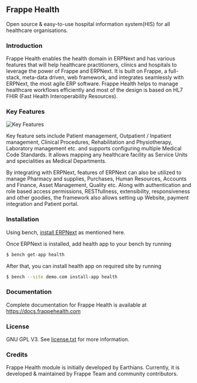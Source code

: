 ## Frappe Health

Open source & easy-to-use hospital information system(HIS) for all healthcare organisations.


### Introduction

Frappe Health enables the health domain in ERPNext and has various features that will help healthcare practitioners, clinics and hospitals to leverage the power of Frappe and ERPNext. It is built on Frappe, a full-stack, meta-data driven, web framework, and integrates seamlessly with ERPNext, the most agile ERP software. Frappe Health helps to manage healthcare workflows efficiently and most of the design is based on HL7 FHIR (Fast Health Interoperability Resources).


### Key Features

![Key Features](https://raw.githubusercontent.com/frappe/health/develop/key-features.png)

Key feature sets include Patient management, Outpatient / Inpatient management, Clinical Procedures, Rehabilitation and Physiotherapy, Laboratory management etc. and supports configuring multiple Medical Code Standards. It allows mapping any healthcare facility as Service Units and specialities as Medical Departments.

By integrating with ERPNext, features of ERPNext can also be utilized to manage Pharmacy and supplies, Purchases, Human Resources, Accounts and Finance, Asset Management, Quality etc. Along with authentication and role based access permissions, RESTfullness, extensibility, responsiveness and other goodies, the framework also allows setting up Website, payment integration and Patient portal.


### Installation

Using bench, [install ERPNext](https://github.com/frappe/bench#installation) as mentioned here.

Once ERPNext is installed, add health app to your bench by running

```sh
$ bench get-app health
```

After that, you can install health app on required site by running

```sh
$ bench --site demo.com install-app health
```


### Documentation

Complete documentation for Frappe Health is available at https://docs.frappehealth.com


### License

GNU GPL V3. See [license.txt](https://github.com/frappe/health/blob/develop/license.txt) for more information.


### Credits

Frappe Health module is initially developed by Earthians. Currently, it is developed & maintained by Frappe Team and community contributors.
